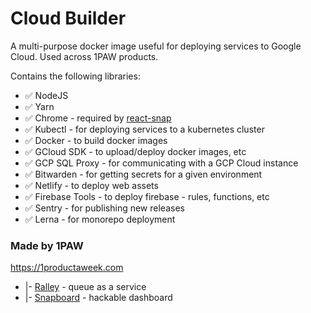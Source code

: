 # Cloud Builder

A multi-purpose docker image useful for deploying services to Google Cloud. Used across 1PAW products.

Contains the following libraries:

* ✅ NodeJS
* ✅ Yarn
* ✅ Chrome - required by [react-snap](https://github.com/stereobooster/react-snap)
* ✅ Kubectl - for deploying services to a kubernetes cluster
* ✅ Docker - to build docker images
* ✅ GCloud SDK - to upload/deploy docker images, etc
* ✅ GCP SQL Proxy - for communicating with a GCP Cloud instance
* ✅ Bitwarden - for getting secrets for a given environment
* ✅ Netlify - to deploy web assets
* ✅ Firebase Tools - to deploy firebase - rules, functions, etc
* ✅ Sentry - for publishing new releases
* ✅ Lerna - for monorepo deployment


### Made by 1PAW

https://1productaweek.com
  * |- [Ralley](https://ralley.io) - queue as a service
  * |- [Snapboard](https://snapboard.io) - hackable dashboard

